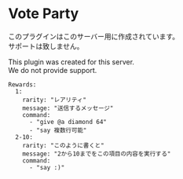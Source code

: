 # Vote Party
このプラグインはこのサーバー用に作成されています。  
サポートは致しません。

This plugin was created for this server.  
We do not provide support.

```
Rewards:
  1:
    rarity: "レアリティ"
    message: "送信するメッセージ"
    command:
      - "give @a diamond 64"
      - "say 複数行可能"
  2-10:
    rarity: "このように書くと"
    message: "2から10までをこの項目の内容を実行する"
    command:
      - "say :)"
```

